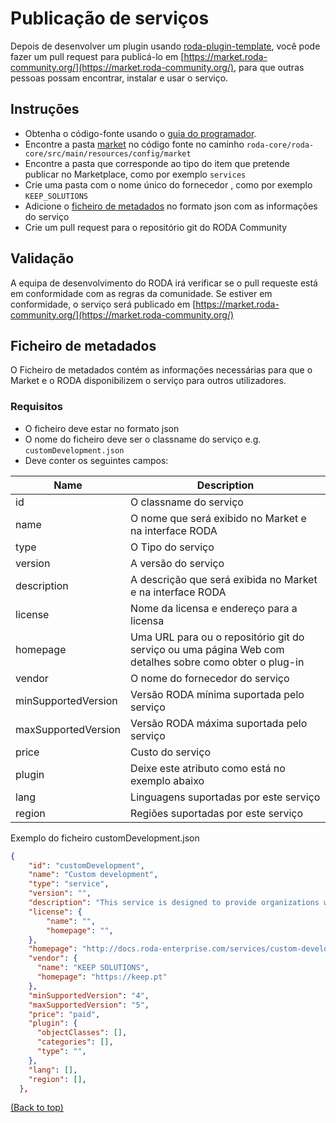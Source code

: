 <div name="top">

# Publicação de serviços


Depois de desenvolver um plugin usando [roda-plugin-template](), você pode fazer
um pull request para publicá-lo em [https://market.roda-community.org/](https://market.roda-community.org/), 
para que outras pessoas possam encontrar, instalar e usar o serviço.

## Instruções
- Obtenha o código-fonte usando o [guia do programador](./Developers_Guide.md).
- Encontre a pasta [market](../roda-core/roda-core/src/main/resources/config/market) no código fonte no caminho `roda-core/roda-core/src/main/resources/config/market`
- Encontre a pasta que corresponde ao tipo do item que pretende publicar no Marketplace, como por exemplo `services`
- Crie uma pasta com o nome único do fornecedor , como por exemplo `KEEP_SOLUTIONS`
- Adicione o [ficheiro de metadados](#metadata-file) no formato json com as informações do serviço
- Crie um pull request para o repositório git do RODA Community

## Validação
A equipa de desenvolvimento do RODA irá verificar se o pull requeste está em conformidade com as regras da comunidade.
Se estiver em conformidade, o serviço será publicado em [https://market.roda-community.org/](https://market.roda-community.org/)

## Ficheiro de metadados

O Ficheiro de metadados contém as informações necessárias para que o Market e o RODA disponibilizem o serviço para outros utilizadores.

### Requisitos
- O ficheiro deve estar no formato json
- O nome do ficheiro deve ser o classname do serviço e.g. `customDevelopment.json`
- Deve conter os seguintes campos:

| Name                | Description                                                                                            |
| ------------------- | ------------------------------------------------------------------------------------------------------ |
| id                  | O classname do serviço                                                                                 |
| name                | O nome que será exibido no Market e na interface RODA                                                  |
| type                | O Tipo do serviço                                                                                      |
| version             | A versão do serviço                                                                                    |
| description         | A descrição que será exibida no Market e na interface RODA                                             |
| license             | Nome da licensa e endereço para a licensa                                                              |
| homepage            | Uma URL para ou o repositório git do serviço ou uma página Web com detalhes sobre como obter o plug-in |
| vendor              | O nome do fornecedor do serviço                                                                        |
| minSupportedVersion | Versão RODA mínima suportada pelo serviço                                                              |
| maxSupportedVersion | Versão RODA máxima suportada pelo serviço                                                              |
| price               | Custo do serviço                                                                                       |
| plugin              | Deixe este atributo como está no exemplo abaixo                                                        |
| lang                | Linguagens suportadas por este serviço                                                                 |
| region              | Regiões suportadas por este serviço                                                                    |

Exemplo do ficheiro customDevelopment.json
```json
{
    "id": "customDevelopment",
    "name": "Custom development",
    "type": "service",
    "version": "",
    "description": "This service is designed to provide organizations with the flexibility and control they need to achieve their business objectives by creating new Services or integrations that are tailored to their specific requirements. The service covers the full software development life cycle, from initial design and planning to coding, testing, and implementation.",
    "license": {
        "name": "",
        "homepage": "",
    },
    "homepage": "http://docs.roda-enterprise.com/services/custom-development",
    "vendor": {
      "name": "KEEP SOLUTIONS",
      "homepage": "https://keep.pt"
    },
    "minSupportedVersion": "4",
    "maxSupportedVersion": "5",
    "price": "paid",
    "plugin": {
      "objectClasses": [],
      "categories": [],
      "type": "",
    },
    "lang": [],
    "region": [],
  },
```
[(Back to top)](#top)
